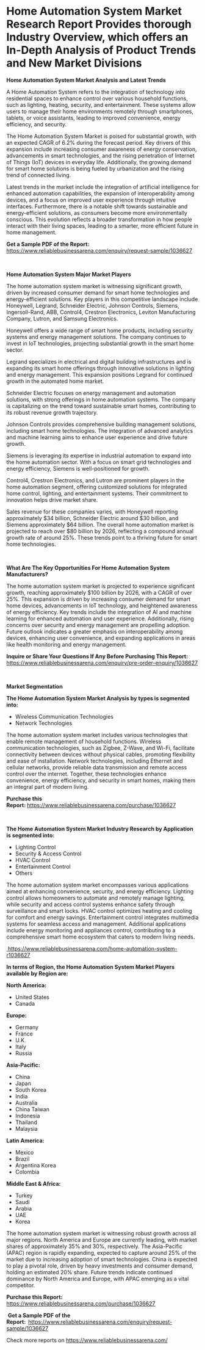 <p><h1>Home Automation System Market Research Report Provides thorough Industry Overview, which offers an In-Depth Analysis of Product Trends and New Market Divisions</h1></p><p><strong>Home Automation System Market Analysis and Latest Trends</strong></p>
<p><p>A Home Automation System refers to the integration of technology into residential spaces to enhance control over various household functions, such as lighting, heating, security, and entertainment. These systems allow users to manage their home environments remotely through smartphones, tablets, or voice assistants, leading to improved convenience, energy efficiency, and security.</p><p>The Home Automation System Market is poised for substantial growth, with an expected CAGR of 6.2% during the forecast period. Key drivers of this expansion include increasing consumer awareness of energy conservation, advancements in smart technologies, and the rising penetration of Internet of Things (IoT) devices in everyday life. Additionally, the growing demand for smart home solutions is being fueled by urbanization and the rising trend of connected living.</p><p>Latest trends in the market include the integration of artificial intelligence for enhanced automation capabilities, the expansion of interoperability among devices, and a focus on improved user experience through intuitive interfaces. Furthermore, there is a notable shift towards sustainable and energy-efficient solutions, as consumers become more environmentally conscious. This evolution reflects a broader transformation in how people interact with their living spaces, leading to a smarter, more efficient future in home management.</p></p>
<p><strong>Get a Sample PDF of the Report:&nbsp;</strong> <a href="https://www.reliablebusinessarena.com/enquiry/request-sample/1036627?utm_campaign=3165&utm_medium=2&utm_source=Github&utm_content=ia&utm_term=10032025&utm_id=home-automation-system">https://www.reliablebusinessarena.com/enquiry/request-sample/1036627</a></p>
<p>&nbsp;</p>
<p><strong>Home Automation System Major Market Players</strong></p>
<p><p>The home automation system market is witnessing significant growth, driven by increased consumer demand for smart home technologies and energy-efficient solutions. Key players in this competitive landscape include Honeywell, Legrand, Schneider Electric, Johnson Controls, Siemens, Ingersoll-Rand, ABB, Control4, Crestron Electronics, Leviton Manufacturing Company, Lutron, and Samsung Electronics.</p><p>Honeywell offers a wide range of smart home products, including security systems and energy management solutions. The company continues to invest in IoT technologies, projecting substantial growth in the smart home sector.</p><p>Legrand specializes in electrical and digital building infrastructures and is expanding its smart home offerings through innovative solutions in lighting and energy management. This expansion positions Legrand for continued growth in the automated home market.</p><p>Schneider Electric focuses on energy management and automation solutions, with strong offerings in home automation systems. The company is capitalizing on the trend toward sustainable smart homes, contributing to its robust revenue growth trajectory.</p><p>Johnson Controls provides comprehensive building management solutions, including smart home technologies. The integration of advanced analytics and machine learning aims to enhance user experience and drive future growth.</p><p>Siemens is leveraging its expertise in industrial automation to expand into the home automation sector. With a focus on smart grid technologies and energy efficiency, Siemens is well-positioned for growth.</p><p>Control4, Crestron Electronics, and Lutron are prominent players in the home automation segment, offering customized solutions for integrated home control, lighting, and entertainment systems. Their commitment to innovation helps drive market share.</p><p>Sales revenue for these companies varies, with Honeywell reporting approximately $34 billion, Schneider Electric around $30 billion, and Siemens approximately $64 billion. The overall home automation market is projected to reach over $80 billion by 2026, reflecting a compound annual growth rate of around 25%. These trends point to a thriving future for smart home technologies.</p></p>
<p>&nbsp;</p>
<p><strong>What Are The Key Opportunities For Home Automation System Manufacturers?</strong></p>
<p><p>The home automation system market is projected to experience significant growth, reaching approximately $100 billion by 2026, with a CAGR of over 25%. This expansion is driven by increasing consumer demand for smart home devices, advancements in IoT technology, and heightened awareness of energy efficiency. Key trends include the integration of AI and machine learning for enhanced automation and user experience. Additionally, rising concerns over security and energy management are propelling adoption. Future outlook indicates a greater emphasis on interoperability among devices, enhancing user convenience, and expanding applications in areas like health monitoring and energy management.</p></p>
<p><strong>Inquire or Share Your Questions If Any Before Purchasing This Report:</strong> <a href="https://www.reliablebusinessarena.com/enquiry/pre-order-enquiry/1036627?utm_campaign=3165&utm_medium=2&utm_source=Github&utm_content=ia&utm_term=10032025&utm_id=home-automation-system">https://www.reliablebusinessarena.com/enquiry/pre-order-enquiry/1036627</a></p>
<p>&nbsp;</p>
<p><strong>Market Segmentation</strong></p>
<p><strong>The Home Automation System Market Analysis by types is segmented into:</strong></p>
<p><ul><li>Wireless Communication Technologies</li><li>Network Technologies</li></ul></p>
<p><p>The home automation system market includes various technologies that enable remote management of household functions. Wireless communication technologies, such as Zigbee, Z-Wave, and Wi-Fi, facilitate connectivity between devices without physical cables, promoting flexibility and ease of installation. Network technologies, including Ethernet and cellular networks, provide reliable data transmission and remote access control over the internet. Together, these technologies enhance convenience, energy efficiency, and security in smart homes, making them an integral part of modern living.</p></p>
<p><strong>Purchase this Report:&nbsp;</strong><a href="https://www.reliablebusinessarena.com/purchase/1036627?utm_campaign=3165&utm_medium=2&utm_source=Github&utm_content=ia&utm_term=10032025&utm_id=home-automation-system">https://www.reliablebusinessarena.com/purchase/1036627</a></p>
<p>&nbsp;</p>
<p><strong>The Home Automation System Market Industry Research by Application is segmented into:</strong></p>
<p><ul><li>Lighting Control</li><li>Security & Access Control</li><li>HVAC Control</li><li>Entertainment Control</li><li>Others</li></ul></p>
<p><p>The home automation system market encompasses various applications aimed at enhancing convenience, security, and energy efficiency. Lighting control allows homeowners to automate and remotely manage lighting, while security and access control systems enhance safety through surveillance and smart locks. HVAC control optimizes heating and cooling for comfort and energy savings. Entertainment control integrates multimedia systems for seamless access and management. Additional applications include energy monitoring and appliances control, contributing to a comprehensive smart home ecosystem that caters to modern living needs.</p></p>
<p><a href="https://www.reliablebusinessarena.com/home-automation-system-r1036627?utm_campaign=3165&utm_medium=2&utm_source=Github&utm_content=ia&utm_term=10032025&utm_id=home-automation-system">&nbsp;https://www.reliablebusinessarena.com/home-automation-system-r1036627</a></p>
<p><strong>In terms of Region, the Home Automation System Market Players available by Region are:</strong></p>
<p>
    <p> <strong> North America: </strong>
        <ul>
            <li>United States</li>
            <li>Canada</li>
        </ul>
        </p> 
    <p> <strong> Europe: </strong>
        <ul>
            <li>Germany</li>
            <li>France</li>
            <li>U.K.</li>
            <li>Italy</li>
            <li>Russia</li>
        </ul>
        </p> 
    <p> <strong> Asia-Pacific: </strong>
        <ul>
            <li>China</li>
            <li>Japan</li>
            <li>South Korea</li>
            <li>India</li>
            <li>Australia</li>
            <li>China Taiwan</li>
            <li>Indonesia</li>
            <li>Thailand</li>
            <li>Malaysia</li>
        </ul>
        </p> 
    <p> <strong> Latin America: </strong>
        <ul>
            <li>Mexico</li>
            <li>Brazil</li>
            <li>Argentina Korea</li>
            <li>Colombia</li>
        </ul>
        </p> 
    <p> <strong> Middle East & Africa: </strong>
        <ul>
            <li>Turkey</li>
            <li>Saudi</li>
            <li>Arabia</li>
            <li>UAE</li>
            <li>Korea</li>
        </ul>
    </p>
    </p>
<p><p>The home automation system market is witnessing robust growth across all major regions. North America and Europe are currently leading, with market shares of approximately 35% and 30%, respectively. The Asia-Pacific (APAC) region is rapidly expanding, expected to capture around 25% of the market due to increasing adoption of smart technologies. China is expected to play a pivotal role, driven by heavy investments and consumer demand, holding an estimated 20% share. Future trends indicate continued dominance by North America and Europe, with APAC emerging as a vital competitor.</p></p>
<p><strong>Purchase this Report: </strong><a href="https://www.reliablebusinessarena.com/purchase/1036627?utm_campaign=3165&utm_medium=2&utm_source=Github&utm_content=ia&utm_term=10032025&utm_id=home-automation-system">https://www.reliablebusinessarena.com/purchase/1036627</a></p>
<p>&nbsp;<strong>Get a Sample PDF of the Report:&nbsp;&nbsp;</strong><a href="https://www.reliablebusinessarena.com/enquiry/request-sample/1036627?utm_campaign=3165&utm_medium=2&utm_source=Github&utm_content=ia&utm_term=10032025&utm_id=home-automation-system">https://www.reliablebusinessarena.com/enquiry/request-sample/1036627</a></p>
<p><strong></strong></p>
<p>Check more reports on <a href="https://www.reliablebusinessarena.com/?utm_campaign=3165&utm_medium=2&utm_source=Github&utm_content=ia&utm_term=10032025&utm_id=home-automation-system">https://www.reliablebusinessarena.com/</a></p>